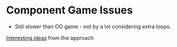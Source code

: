 # Component Game Issues

* Still slower than OO game - not by a lot considering extra loops.

[Interesting ideas](DataOrientedDesign.md) from the approach